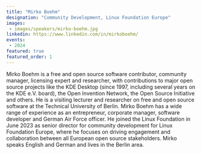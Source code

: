 ```yaml
---
title: "Mirko Boehm"
designation: "Community Development, Linux Foundation Europe"
images:
 - images/speakers/mirko-boehm.jpg
linkedin: https://www.linkedin.com/in/mirkoboehm/
events:
 - 2024
featured: true
featured_order: 1
---
```


Mirko Boehm is a free and open source software contributor, community manager, licensing expert and researcher, with contributions to major open source projects like the KDE Desktop (since 1997, including several years on the KDE e.V. board), the Open Invention Network, the Open Source Initiative and others. He is a visiting lecturer and researcher on free and open source software at the Technical University of Berlin. Mirko Boehm has a wide range of experience as an entrepreneur, corporate manager, software developer and German Air Force officer. He joined the Linux Foundation in June 2023 as senior director for community development for Linux Foundation Europe, where he focuses on driving engagement and collaboration between all European open source stakeholders. Mirko speaks English and German and lives in the Berlin area.